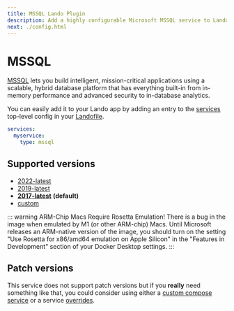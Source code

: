 ```yaml
---
title: MSSQL Lando Plugin
description: Add a highly configurable Microsoft MSSQL service to Lando for local development with all the power of Docker and Docker Compose
next: ./config.html
---
```


# MSSQL

[MSSQL](https://www.microsoft.com/en-us/sql-server/sql-server-2016) lets you build intelligent, mission-critical applications using a scalable, hybrid database platform that has everything built-in from in-memory performance and advanced security to in-database analytics.

You can easily add it to your Lando app by adding an entry to the [services](https://docs.lando.dev/core/v3/lando-service.html) top-level config in your [Landofile](https://docs.lando.dev/core/v3).

```yaml
services:
  myservice:
    type: mssql
```

## Supported versions

* [2022-latest](https://hub.docker.com/_/microsoft-mssql-server)  
* [2019-latest](https://hub.docker.com/_/microsoft-mssql-server)
*   **[2017-latest](https://hub.docker.com/_/microsoft-mssql-server)** **(default)**
*   [custom](https://docs.lando.dev/core/v3/lando-service.html#overrides)

::: warning ARM-Chip Macs Require Rosetta Emulation!
There is a bug in the image when emulated by M1 (or other ARM-chip) Macs. Until Microsoft releases an ARM-native version of the image, you should turn on the setting "Use Rosetta for x86/amd64 emulation on Apple Silicon" in the "Features in Development" section of your Docker Desktop settings.
:::

## Patch versions

This service does not support patch versions but if you **really** need something like that, you could consider using either a [custom compose service](https://docs.lando.dev/plugins/compose) or a service [overrides](https://docs.lando.dev/core/v3/lando-service.html#overrides).

